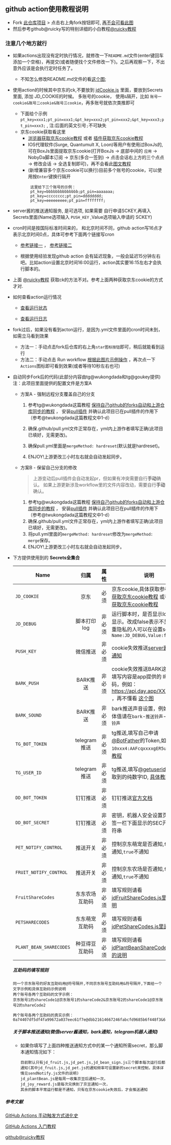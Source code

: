 ## github action使用教程说明
 - Fork [此仓库项目](https://github.com/lxk0301/scripts) > 点击右上角fork按钮即可, [再不会可看此图](icon/fork.png)
 - 然后参考github@ruicky写的特别详细的小白教程[@ruicky教程](https://ruicky.me/2020/06/05/jd-sign/)
 
### 注意几个地方就行

- 如果actions出现没有定时执行情况，就修改一下`README.md`文件(enter键回车添加一个空格)，再提交(或者随便找个文件修改一下)。之后再观察一下，不出意外应该是会执行定时任务了。
    - 不知怎么修改README.md文件的看[这个图](icon/action3.png);
     
- 使用action的时候其中京东的ck,不要放到 [jdCookie.js](https://raw.githubusercontent.com/lxk0301/scripts/master/jdCookie.js) 里面，要放到Secrets里面, 添加 JD_COOKIE的时候。 多账号的cookie， 使用`&`隔开，比如 `账号一cookie&账号二cookie&账号三cookie`，再多账号就依次类推即可
    - 下面给个示例 ``pt_key=xxx1;pt_pin=xxx1;&pt_key=xxx2;pt_pin=xxx2;&pt_key=xxx3;pt_pin=xxx3;`` , 注:后面的英文引号`;`不可缺失
    - 京东cookie获取看这里
       - [浏览器获取京东cookie教程](https://github.com/lxk0301/scripts/blob/master/backUp/GetJdCookie.md) 或者 [插件获取京东cookie教程](https://github.com/lxk0301/scripts/blob/master/backUp/GetJdCookie2.md)
       - IOS代理软件(Surge, Quantumult X, Loon)等用户有使用过BoxJs的,可在BoxJs里面提取京东cookie(打开BoxJs -> 底部中间的 `应用` -> NobyDa脚本订阅 -> 京东(多合一签到) -> 点击会话右上方的三个点点 -> 修改会话 -> 全选复制即可)，再不会看此[图文教程](icon/jd8.png)
       - (新增兼容多个京东cookie可以换行)目前多个账号的cookie，可以使用按`Enter`键换行隔开
           ```
            这里给下三个账号的示例：
            pt_key=bbbbbbbbbbbbbb;pt_pin=aaaaaaa;
            pt_key=cccccccc;pt_pin=dddddddd;
            pt_key=eeeeeeeee;pt_pin=ffffffff;
           ```
- server酱的推送通知服务, 是可选项, 如果需要 自行申请SCKEY,再填入Secrets里面(Name选项输入 `PUSH_KEY` ,Value选项输入申请的 SCKEY)

- cron时间是按国际标准时间来的， 和北京时间不同，github action写16点才表示北京时间0点，具体可参考下面两个链接写cron

  -  [参考链接一](https://datetime360.com/cn/utc-beijing-time/) ， [参考链接二](http://www.timebie.com/cn/universalbeijing.php)

  - 根据使用经验发现github action 会有延迟现象，一般会延迟15分钟左右吧。比如action设置北京时间16:00运行，action其实要16:15左右才会执行脚本的。
    
- 上面 [@ruicky教程](https://ruicky.me/2020/06/05/jd-sign/) 获取ck的方法不对。参考上面两种获取京东cookie的方式才对.

- 如何查看action运行情况
    - [查看运行状态](https://raw.githubusercontent.com/lxk0301/scripts/master/icon/action1.png)
    
    - [查看运行日志](https://raw.githubusercontent.com/lxk0301/scripts/master/icon/action2.png)  

- fork过后，如果没有看到acton运行，是因为.yml文件里面的cron时间未到，如需立马看到效果

  - 方法一：手动点击fork后仓库的右上角`star图标按钮`即可，稍后就能看到运行 
  - 方法二：手动点击 Run workflow [根据此图片示例操作](https://user-images.githubusercontent.com/21308593/93980945-e28ab000-fdb1-11ea-977c-c50705e79ac3.png) ，再次点一下`Actions`图标即可看到效果(或者等待10秒左右也可) 

- 自动同步Fork后的代码(此部分内容由tg@wukongdada和tg@goukey提供) 注：此项目里面提供的配置文件是方案A  
   
  - 方案A - 强制远程分支覆盖自己的分支
  
      1. 参考tg@wukongdada这篇教程 [保持自己github的forks自动和上游仓库同步的教程](https://github.com/lxk0301/scripts/blob/master/backUp/gitSync.md) ， 安装[pull插件](https://github.com/apps/pull) 并确认此项目已在pull插件的作用下（参考@twukongdada这篇教程文中1-d）
      
      2. 确保.github/pull.yml文件正常存在，yml内上游作者填写正确(此项目已填好，无需更改)。
      
      3. 确保pull.yml里面是`mergeMethod: hardreset`(默认就是hardreset)。
      
      4. ENJOY!上游更改三小时左右就会自动发起同步。
      
  - 方案B - 保留自己分支的修改
    
    > 上游变动后pull插件会自动发起pr，但如果有冲突需要自行**手动**确认。
    > 如果上游更新涉及workflow里的文件内容改动，需要自行**手动**确认。
    
    1. 参考tg@wukongdada这篇教程 [保持自己github的forks自动和上游仓库同步的教程](https://github.com/lxk0301/scripts/blob/master/backUp/gitSync.md) ， 安装[pull插件](https://github.com/apps/pull) 并确认此项目已在pull插件的作用下（参考@twukongdada这篇教程文中1-d）
    2. 确保.github/pull.yml文件正常存在，yml内上游作者填写正确(此项目已填好，无需更改)。
    3. 将pull.yml里面的`mergeMethod: hardreset`修改为`mergeMethod: merge`保存。
    4. ENJOY!上游更改三小时左右就会自动发起同步。
    
- 下方提供使用到的 **Secrets全集合**

    | Name                    |   归属   | 属性   | 说明                                                         |
    | ----------------------- | :----------: | --------- | ------------------------------------------------------------ |
    | `JD_COOKIE`             |   京东   | 必须   | 京东cookie,具体获取参考[浏览器获取京东cookie教程](https://github.com/lxk0301/scripts/blob/master/backUp/GetJdCookie.md) 或者 [插件获取京东cookie教程](https://github.com/lxk0301/scripts/blob/master/backUp/GetJdCookie2.md) |
    | `JD_DEBUG`             |   脚本打印log   | 非必须   | 运行脚本时，是否显示log,默认显示。改成false表示不显示，注重隐私的人可以在设置secret -> `Name:JD_DEBUG,Value:false` |
    | `PUSH_KEY`              |   微信推送   | 非必须 | cookie失效推送[server酱的微信通知](http://sc.ftqq.com/3.version) |
    | `BARK_PUSH`             |   BARK推送   | 非必须 | cookie失效推送BARK这个APP,填写内容是app提供的 IP/设备码，例如：https://api.day.app/XXXXXXXX ，再不懂看 [这个图](icon/bark.jpg) |
    | `BARK_SOUND`            |   BARK推送   | 非必须 | bark推送声音设置，例如`choo`,具体值请在`bark`-`推送铃声`-`查看所有铃声` |
    | `TG_BOT_TOKEN`          |   telegram推送   | 非必须 | tg推送,填写自己申请[@BotFather](https://t.me/BotFather)的Token,如`10xxx4:AAFcqxxxxgER5uw` , [具体教程](https://github.com/lxk0301/scripts/pull/37#issuecomment-692415594) |
    | `TG_USER_ID`            |   telegram推送   | 非必须 | tg推送,填写[@getuseridbot](https://t.me/getuseridbot)中获取到的纯数字ID, [具体教程](https://github.com/lxk0301/scripts/pull/37#issuecomment-692415594) |
    | `DD_BOT_TOKEN`          |   钉钉推送   | 非必须 | 钉钉推送[官方文档](https://ding-doc.dingtalk.com/doc#/serverapi2/qf2nxq) |
    | `DD_BOT_SECRET`          |   钉钉推送   | 非必须 | 密钥，机器人安全设置页面，加签一栏下面显示的SEC开头的字符串 |
    | `PET_NOTIFY_CONTROL`    | 推送开关  | 非必须 | 控制京东萌宠是否通知,`false`为通知,`true`不通知              |
    | `FRUIT_NOTIFY_CONTROL`  | 推送开关  | 非必须 | 控制京东农场是否通知,`false`为通知,`true`不通知              |
    | `FruitShareCodes`       |  东东农场互助码  | 非必须 | 填写规则请看 [jdFruitShareCodes.js里面的说明](https://github.com/lxk0301/scripts/blob/master/jdFruitShareCodes.js) |
    | `PETSHARECODES`         |  东东萌宠互助码  | 非必须 | 填写规则请看 [jdPetShareCodes.js里面的说明](https://github.com/lxk0301/scripts/blob/master/jdPetShareCodes.js) |
    | `PLANT_BEAN_SHARECODES` |  种豆得豆互助码  | 非必须 | 填写规则请看 [jdPlantBeanShareCodes.js里面的说明](https://github.com/lxk0301/scripts/blob/master/jdPlantBeanShareCodes.js) |
    
    ##### 互助码的填写规则
    ```
    同一个京东账号的好友互助码用@符号隔开,不同京东账号互助码用&符号隔开,下面给一个文字示例和具体互助码示例说明
    两个账号各两个互助码的文字示例：
    京东账号1的shareCode1@京东账号1的shareCode2&京东账号2的shareCode1@京东账号2的shareCode2
  
    两个账号各两个互助码的真实示例： 
    0a74407df5df4fa99672a037eec61f7e@dbb21614667246fabcfd9685b6f448f3&6fbd26cc27ac44d6a7fed34092453f77@61ff5c624949454aa88561f2cd721bf6&6fbd26cc27ac44d6a7fed34092453f77@61ff5c624949454aa88561f2cd721bf6
    ```
    ##### 关于脚本推送通知(微信server酱通知，bark通知，telegram机器人通知)
    - 如果你填写了上面四种推送通知方式中的某一个通知所需secret，那么脚本通知情况如下：
    
          目前默认只有jd_fruit.js,jd_pet.js,jd_bean_sign.js三个脚本每次运行后都通知(其中jd_fruit.js,jd_pet.js的通知频率可设置新的secret来控制，具体详情见sendNotify.js文件的说明)
          jd_plantBean.js是每周一收集京豆后通知一次，
          jd_joy_reward.js是每次兑换到了京豆通知一次，
          其余的脚本平常运行都是不通知，只有在京东cookie失效后，才会推送通知    
    

    
##### 参考文献
[GitHub Actions 手动触发方式进化史](https://p3terx.com/archives/github-actions-manual-trigger.html)
    
[GitHub Actions 入门教程](https://p3terx.com/archives/github-actions-started-tutorial.html)

[github@ruicky教程](https://ruicky.me/2020/06/05/jd-sign/)
